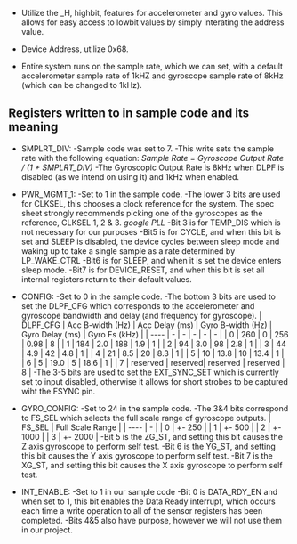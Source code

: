 - Utilize the \_H, highbit, features for accelerometer and gyro values. This allows for easy access to lowbit values by simply interating the address value. 

- Device Address, utilize 0x68. 

- Entire system runs on the sample rate, which we can set, with a default accelerometer sample rate of 1kHZ and gyroscope sample rate of 8kHz (which can be changed to 1kHz).

## Registers written to in sample code and its meaning

- SMPLRT_DIV:
-Sample code was set to 7. 
-This write sets the sample rate with the following equation: 
*Sample Rate = Gyroscope Output Rate / (1 + SMPLRT_DIV)*
-The Gyroscopic Output Rate is 8kHz when DLPF is disabled (as we intend on using it) and 1kHz when enabled.

- PWR_MGMT_1:
-Set to 1 in the sample code.
-The lower 3 bits are used for CLKSEL, this chooses a clock reference for the system. The spec sheet strongly recommends picking one of the gyroscopes as the reference, CLKSEL 1, 2 & 3.
*google PLL*
-Bit 3 is for TEMP_DIS which is not necessary for our purposes
-Bit5 is for CYCLE, and when this bit is set and SLEEP is disabled, the device cycles between sleep mode and waking up to take a single sample as a rate determined by LP_WAKE_CTRL
-Bit6 is for SLEEP, and when it is set the device enters sleep mode.
-Bit7 is for DEVICE_RESET, and when this bit is set all internal registers return to their default values.

- CONFIG:
-Set to 0 in the sample code. 
-The bottom 3 bits are used to set the DLPF_CFG which corresponds to the accelerometer and gyroscope bandwidth and delay (and frequency for gyroscope).
| DLPF_CFG | Acc B-width (Hz) | Acc Delay (ms) | Gyro B-width (Hz) | Gyro Delay (ms) | Gyro Fs (kHz) |
| ---- | - | - | - | - | - |
| 0 | 260 | 0 | 256 | 0.98 | 8 |
| 1 | 184 | 2.0 | 188 | 1.9 | 1 |
| 2 | 94 | 3.0 | 98 | 2.8 | 1 |
| 3 | 44 | 4.9 | 42 | 4.8 | 1 |
| 4 | 21 | 8.5 | 20 | 8.3 | 1 |
| 5 | 10 | 13.8 | 10 | 13.4 | 1 |
| 6 | 5 | 19.0 | 5 | 18.6 | 1 |
| 7 | reserved | reserved| reserved | reserved | 8 |
-The 3-5 bits are used to set the EXT_SYNC_SET which is currently set to input disabled, otherwise it allows for short strobes to be captured wiht the FSYNC pin.

- GYRO_CONFIG:
-Set to 24 in the sample code.
-The 3&4 bits correspond to FS_SEL which selects the full scale range of gyroscope outputs.
| FS_SEL | Full Scale Range |
| ---- | - | 
| 0 | +- 250 | 
| 1 | +- 500 | 
| 2 | +- 1000 | 
| 3 | +- 2000 | 
-Bit 5 is the ZG_ST, and setting this bit causes the Z axis gyroscope to perform self test.
-Bit 6 is the YG_ST, and setting this bit causes the Y axis gyroscope to perform self test.
-Bit 7 is the XG_ST, and setting this bit causes the X axis gyroscope to perform self test.

- INT_ENABLE: 
-Set to 1 in our sample code
-Bit 0 is DATA_RDY_EN and when set to 1, this bit enables the Data Ready interrupt, which occurs each time a write operation to all of the sensor registers has been completed.
-Bits 4&5 also have purpose, however we will not use them in our project.